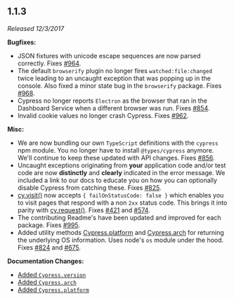 ## 1.1.3

_Released 12/3/2017_

**Bugfixes:**

- JSON fixtures with unicode escape sequences are now parsed correctly. Fixes
  [#964](https://github.com/cypress-io/cypress/issues/964).
- The default `browserify` plugin no longer fires `watched:file:changed` twice
  leading to an uncaught exception that was popping up in the console. Also
  fixed a minor state bug in the `browserify` package. Fixes
  [#968](https://github.com/cypress-io/cypress/issues/968).
- Cypress no longer reports `Electron` as the browser that ran in the Dashboard
  Service when a different browser was run. Fixes
  [#854](https://github.com/cypress-io/cypress/issues/854).
- Invalid cookie values no longer crash Cypress. Fixes
  [#962](https://github.com/cypress-io/cypress/issues/962).

**Misc:**

- We are now bundling our own `TypeScript` definitions with the `cypress` npm
  module. You no longer have to install `@types/cypress` anymore. We'll continue
  to keep these updated with API changes. Fixes
  [#856](https://github.com/cypress-io/cypress/issues/856).
- Uncaught exceptions originating from **your** application code and/or test
  code are now **distinctly** and **clearly** indicated in the error message. We
  included a link to our docs to educate you on how you can optionally disable
  Cypress from catching these. Fixes
  [#825](https://github.com/cypress-io/cypress/issues/825).
- [cy.visit()](/api/commands/visit) now accepts `{ failOnStatusCode: false }`
  which enables you to visit pages that respond with a non `2xx` status code.
  This brings it into parity with [cy.request()](/api/commands/request). Fixes
  [#421](https://github.com/cypress-io/cypress/issues/421) and
  [#574](https://github.com/cypress-io/cypress/issues/574).
- The contributing Readme's have been updated and improved for each package.
  Fixes [#995](https://github.com/cypress-io/cypress/issues/995).
- Added utility methods [Cypress.platform](/api/cypress-api/platform) and
  [Cypress.arch](/api/cypress-api/arch) for returning the underlying OS
  information. Uses node's `os` module under the hood. Fixes
  [#824](https://github.com/cypress-io/cypress/issues/824) and
  [#675](https://github.com/cypress-io/cypress/issues/675).

**Documentation Changes:**

- [Added `Cypress.version`](/api/cypress-api/version)
- [Added `Cypress.arch`](/api/cypress-api/arch)
- [Added `Cypress.platform`](/api/cypress-api/platform)
